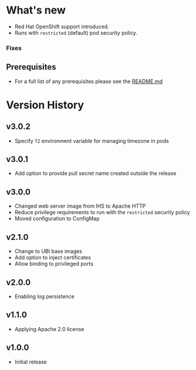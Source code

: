 # What's new

* Red Hat OpenShift support introduced.
* Runs with `restricted` (default) pod security policy.

### Fixes

## Prerequisites

* For a full list of any prerequisites please see the [README.md](README.md)

# Version History

## v3.0.2

* Specify `TZ` environment variable for managing timezone in pods

## v3.0.1

* Add option to provide pull secret name created outside the release

## v3.0.0

* Changed web server image from IHS to Apache HTTP
* Reduce privilege requirements to run with the `restricted` security policy
* Moved configuration to ConfigMap

## v2.1.0

* Change to UBI base images
* Add option to inject certificates
* Allow binding to privileged ports

## v2.0.0

* Enabling log persistence

## v1.1.0

* Applying Apache 2.0 license

## v1.0.0

* Initial release
